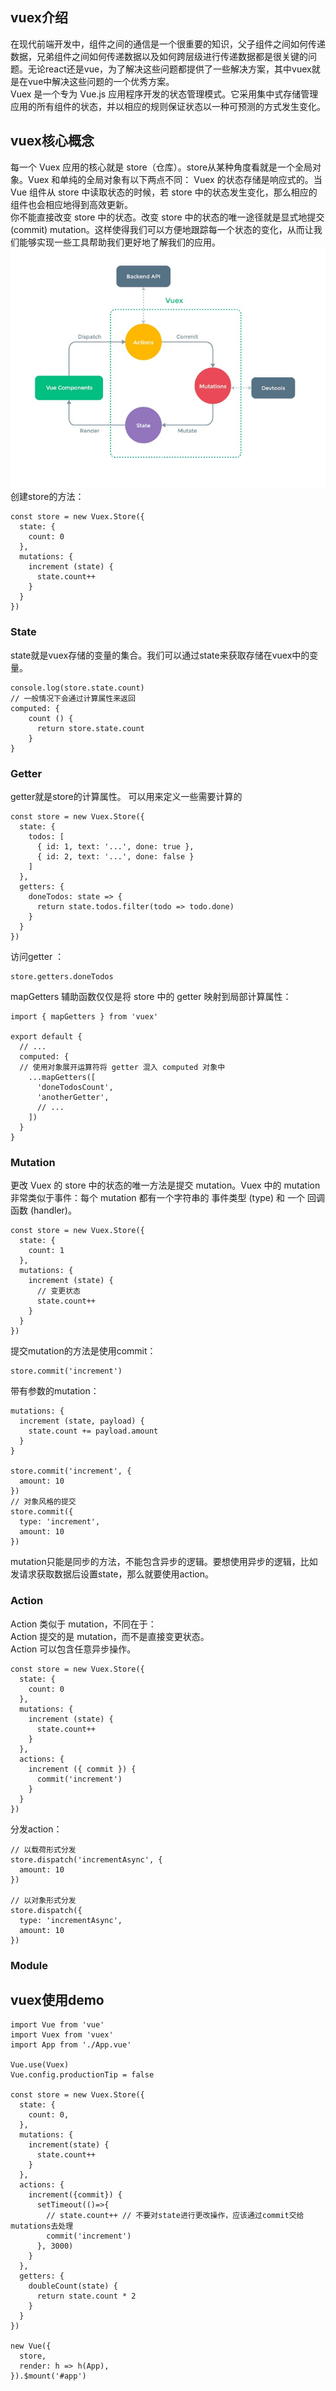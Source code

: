 ## vuex介绍
在现代前端开发中，组件之间的通信是一个很重要的知识，父子组件之间如何传递数据，兄弟组件之间如何传递数据以及如何跨层级进行传递数据都是很关键的问题。无论react还是vue，为了解决这些问题都提供了一些解决方案，其中vuex就是在vue中解决这些问题的一个优秀方案。  
Vuex 是一个专为 Vue.js 应用程序开发的状态管理模式。它采用集中式存储管理应用的所有组件的状态，并以相应的规则保证状态以一种可预测的方式发生变化。
## vuex核心概念
每一个 Vuex 应用的核心就是 store（仓库）。store从某种角度看就是一个全局对象。Vuex 和单纯的全局对象有以下两点不同： 
Vuex 的状态存储是响应式的。当 Vue 组件从 store 中读取状态的时候，若 store 中的状态发生变化，那么相应的组件也会相应地得到高效更新。  
你不能直接改变 store 中的状态。改变 store 中的状态的唯一途径就是显式地提交 (commit) mutation。这样使得我们可以方便地跟踪每一个状态的变化，从而让我们能够实现一些工具帮助我们更好地了解我们的应用。
![avatar](./img/vuex.jpeg) 
创建store的方法：  

```
const store = new Vuex.Store({
  state: {
    count: 0
  },
  mutations: {
    increment (state) {
      state.count++
    }
  }
})
```
### State  
state就是vuex存储的变量的集合。我们可以通过state来获取存储在vuex中的变量。

```
console.log(store.state.count)
// 一般情况下会通过计算属性来返回
computed: {
    count () {
      return store.state.count
    }
}
```

### Getter
getter就是store的计算属性。  可以用来定义一些需要计算的

```
const store = new Vuex.Store({
  state: {
    todos: [
      { id: 1, text: '...', done: true },
      { id: 2, text: '...', done: false }
    ]
  },
  getters: {
    doneTodos: state => {
      return state.todos.filter(todo => todo.done)
    }
  }
})
```
访问getter ： 

```
store.getters.doneTodos
```
mapGetters 辅助函数仅仅是将 store 中的 getter 映射到局部计算属性：

```
import { mapGetters } from 'vuex'

export default {
  // ...
  computed: {
  // 使用对象展开运算符将 getter 混入 computed 对象中
    ...mapGetters([
      'doneTodosCount',
      'anotherGetter',
      // ...
    ])
  }
}
```

### Mutation
更改 Vuex 的 store 中的状态的唯一方法是提交 mutation。Vuex 中的 mutation 非常类似于事件：每个 mutation 都有一个字符串的 事件类型 (type) 和 一个 回调函数 (handler)。  

```
const store = new Vuex.Store({
  state: {
    count: 1
  },
  mutations: {
    increment (state) {
      // 变更状态
      state.count++
    }
  }
})
```
提交mutation的方法是使用commit：

```
store.commit('increment')
```
带有参数的mutation：

```
mutations: {
  increment (state, payload) {
    state.count += payload.amount
  }
}

store.commit('increment', {
  amount: 10
})
// 对象风格的提交
store.commit({
  type: 'increment',
  amount: 10
})

```
mutation只能是同步的方法，不能包含异步的逻辑。要想使用异步的逻辑，比如发请求获取数据后设置state，那么就要使用action。

### Action
Action 类似于 mutation，不同在于：  
Action 提交的是 mutation，而不是直接变更状态。  
Action 可以包含任意异步操作。  

```
const store = new Vuex.Store({
  state: {
    count: 0
  },
  mutations: {
    increment (state) {
      state.count++
    }
  },
  actions: {
    increment ({ commit }) {
      commit('increment')
    }
  }
})
```
分发action：

```
// 以载荷形式分发
store.dispatch('incrementAsync', {
  amount: 10
})

// 以对象形式分发
store.dispatch({
  type: 'incrementAsync',
  amount: 10
})
```
### Module

## vuex使用demo
```
import Vue from 'vue'
import Vuex from 'vuex'
import App from './App.vue'

Vue.use(Vuex)
Vue.config.productionTip = false

const store = new Vuex.Store({
  state: {
    count: 0,
  },
  mutations: {
    increment(state) {
      state.count++
    }
  },
  actions: {
    increment({commit}) {
      setTimeout(()=>{
        // state.count++ // 不要对state进行更改操作，应该通过commit交给mutations去处理
        commit('increment')
      }, 3000)
    }
  },
  getters: {
    doubleCount(state) {
      return state.count * 2
    }
  }
})

new Vue({
  store,
  render: h => h(App),
}).$mount('#app')

```
